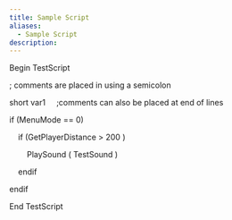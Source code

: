 ```yaml
---
title: Sample Script
aliases:
  - Sample Script
description:
---
```

Begin TestScript

; comments are placed in using a semicolon

short var1 &nbsp; &nbsp; ;comments can also be placed at end of lines

if (MenuMode == 0)

&nbsp; &nbsp; if (GetPlayerDistance \> 200 )

&nbsp; &nbsp; &nbsp; &nbsp; PlaySound ( TestSound )

&nbsp; &nbsp; endif

endif

End TestScript

